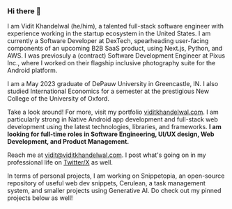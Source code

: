### Hi there 👋

I am Vidit Khandelwal (he/him), a talented full-stack software engineer with experience working in the startup ecosystem in the United States. I am currently a Software Developer at DexTech, spearheading user-facing components of an upcoming B2B SaaS product, using Next.js, Python, and AWS. I was previosuly a (contract) Software Development Engineer at Pixus Inc., where I worked on their flagship inclusive photography suite for the Android platform. 

I am a May 2023 graduate of DePauw University in Greencastle, IN. I also studied International Economics for a semester at the prestigious New College of the University of Oxford.

Take a look around! For more, visit my portfolio [viditkhandelwal.com](https://viditkhandelwal.com). I am particularly strong in Native Android app development and full-stack web development using the latest technologies, libraries, and frameworks. **I am looking for full-time roles in Software Engineering, UI/UX design, Web Development, and Product Management.**

Reach me at [vidit@viditkhandelwal.com](mailto:vidit@viditkhandelwal.com). I post what's going on in my professional life on [Twitter/X](https://x.com/csvidit) as well.

In terms of personal projects, I am working on Snippetopia, an open-source repository of useful web dev snippets, Cerulean, a task management system, and smaller projects using Generative AI. Do check out my pinned projects below as well!
